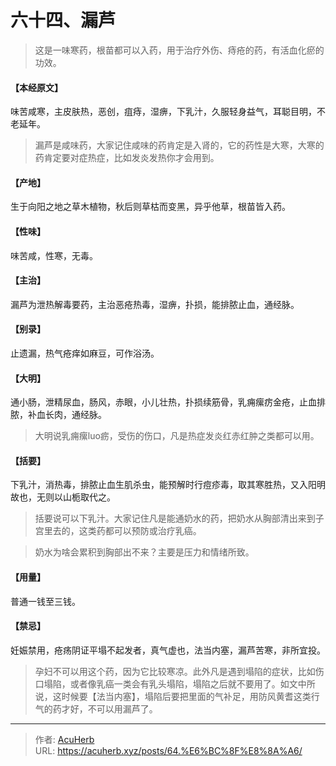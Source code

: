 # 六十四、漏芦


> 这是一味寒药，根苗都可以入药，用于治疗外伤、痔疮的药，有活血化瘀的功效。

#### 【本经原文】
味苦咸寒，主皮肤热，恶创，疽痔，湿痹，下乳汁，久服轻身益气，耳聪目明，不老延年。

> 漏芦是咸味药，大家记住咸味的药肯定是入肾的，它的药性是大寒，大寒的药肯定要对症热症，比如发炎发热你才会用到。

#### 【产地】
生于向阳之地之草木植物，秋后则草枯而变黑，异乎他草，根苗皆入药。
#### 【性味】
味苦咸，性寒，无毒。
#### 【主治】
漏芦为泄热解毒要药，主治恶疮热毒，湿痹，扑损，能排脓止血，通经脉。
#### 【别录】
止遗漏，热气疮痒如麻豆，可作浴汤。
#### 【大明】
通小肠，泄精尿血，肠风，赤眼，小儿壮热，扑损续筋骨，乳痈瘰疠金疮，止血排脓，补血长肉，通经脉。

> 大明说乳痈瘰luo疬，受伤的伤口，凡是热症发炎红赤红肿之类都可以用。

#### 【括要】
下乳汁，消热毒，排脓止血生肌杀虫，能预解时行痘疹毒，取其寒胜热，又入阳明故也，无则以山栀取代之。

> 括要说可以下乳汁。大家记住凡是能通奶水的药，把奶水从胸部清出来到子宫里去的，这类药都可以预防或治疗乳癌。

> 奶水为啥会累积到胸部出不来？主要是压力和情绪所致。

#### 【用量】
普通一钱至三钱。
#### 【禁忌】
妊娠禁用，疮疡阴证平塌不起发者，真气虚也，法当内塞，漏芦苦寒，非所宜投。

> 孕妇不可以用这个药，因为它比较寒凉。此外凡是遇到塌陷的症状，比如伤口塌陷，或者像乳癌一类会有乳头塌陷，塌陷之后就不要用了。如文中所说，这时候要【法当内塞】，塌陷后要把里面的气补足，用防风黄耆这类行气的药才好，不可以用漏芦了。

---

> 作者: [AcuHerb](https://acuherb.xyz)  
> URL: https://acuherb.xyz/posts/64.%E6%BC%8F%E8%8A%A6/  

